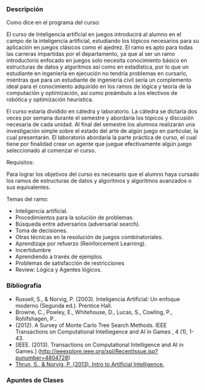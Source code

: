 ### Descripción

Como dice en el programa del curso:

El curso de Inteligencia artificial en juegos introducirá al alumno en el 
campo de la inteligencia artificial, estudiando los tópicos necesarios para su 
aplicación en juegos clásicos como el ajedrez. El ramo es apto para todas las 
carreras impartidas por el departamento, ya que al ser un ramo introductorio 
enfocado en juegos solo necesita conocimiento básico en estructuras de datos y 
algoritmos así como en estadística, por lo que un estudiante en 
ingeniería en ejecución no tendría problemas en cursarlo, mientras que para un 
estudiante de ingeniería civil sería un complemento ideal para el conocimiento 
adquirido en los ramos de lógica y teoría de la computación y optimización, 
así como preámbulo a los electivos de robótica y optimización heurística.

El curso estaría dividido en cátedra y laboratorio. La cátedra se dictaría dos 
veces por semana durante el semestre y abordaría los tópicos y discusión 
necesaria de cada unidad. Al final del semestre los alumnos realizarán una 
investigación simple sobre el estado del arte de algún juego en particular, la 
cual presentarán. El laboratorio abordaría la parte práctica de curso, el cual 
tiene por finalidad crear un agente que juegue efectivamente algún juego 
seleccionado al comenzar el curso.

Requisitos:

Para lograr los objetivos del curso es necesario que el alumno haya cursado 
los ramos de estructuras de datos y algoritmos y algoritmos avanzados o sus 
equivalentes.

Temas del ramo:

 * Inteligencia artificial.
 * Procedimientos para la solución de problemas.
 * Búsqueda entre adversarios (adversarial search).
 * Toma de decisiones.
 * Otras técnicas en la resolución de juegos combinatoriales.
 * Aprendizaje por refuerzo (Reinforcement Learning).
 * Incertidumbre
 * Aprendiendo a través de ejemplos
 * Problemas de satisfacción de restricciones
 * Review: Lógica y Agentes lógicos.

### Bibliografía

 * Russell, S., & Norvig, P. (2003). Inteligencia Artificial: Un enfoque 
   moderno (Segunda ed.). Prentice Hall.
 * Browne, C., Powley, E., Whitehouse, D., Lucas, S., Cowling, P., 
   Rohlfshagen, P..
 * (2012). A Survey of Monte Carlo Tree Search Methods. IEEE Transactions on 
   Computational Intelliegence and AI in Games , 4 (1), 1-43.
 * [IEEE. (2013). Transactions on Computational Intelligence and AI in Games.] (http://ieeexplore.ieee.org/xpl/RecentIssue.jsp?punumber=4804728)
 * [Thrun, S., & Norvig, P. (2013). Intro to Artificial Intelligence.](https://www.udacity.com/course/cs271)

### Apuntes de Clases

